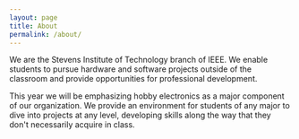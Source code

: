 ```yaml
---
layout: page
title: About
permalink: /about/
---
```


We are the Stevens Institute of Technology branch of IEEE. We enable students to pursue hardware and software projects outside of the classroom and provide opportunities for professional development.

This year we will be emphasizing hobby electronics as a major component of our organization. We provide an environment for students of any major to dive into projects at any level, developing skills along the way that they don't necessarily acquire in class.